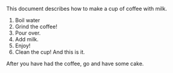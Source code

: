 This document describes how to make a cup of coffee with milk.
1. Boil water
2. Grind the coffee!
3. Pour over.
4. Add milk.
5. Enjoy!
6. Clean the cup! And this is it.

After you have had the coffee, go and have some cake. 

